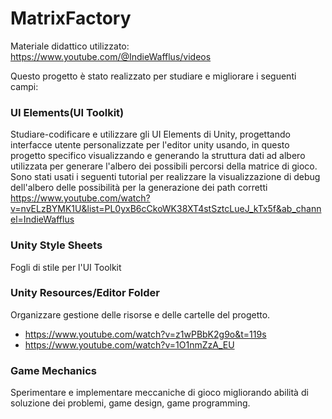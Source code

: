 # MatrixFactory
Materiale didattico utilizzato: https://www.youtube.com/@IndieWafflus/videos

Questo progetto è stato realizzato per studiare e migliorare i seguenti campi:

### UI Elements(UI Toolkit)
Studiare-codificare e utilizzare gli UI Elements di Unity, progettando interfacce utente personalizzate per l'editor unity usando, in questo progetto specifico visualizzando e generando la struttura dati ad albero utilizzata per generare l'albero dei possibili percorsi della matrice di gioco.
Sono stati usati i seguenti tutorial per realizzare la visualizzazione di debug dell'albero delle possibilità per la generazione dei path corretti https://www.youtube.com/watch?v=nvELzBYMK1U&list=PL0yxB6cCkoWK38XT4stSztcLueJ_kTx5f&ab_channel=IndieWafflus

### Unity Style Sheets
Fogli di stile per l'UI Toolkit

### Unity Resources/Editor Folder
Organizzare gestione delle risorse e delle cartelle del progetto.
- https://www.youtube.com/watch?v=z1wPBbK2g9o&t=119s
- https://www.youtube.com/watch?v=1O1nmZzA_EU

### Game Mechanics
Sperimentare e implementare meccaniche di gioco migliorando abilità di soluzione dei problemi, game design, game programming.

